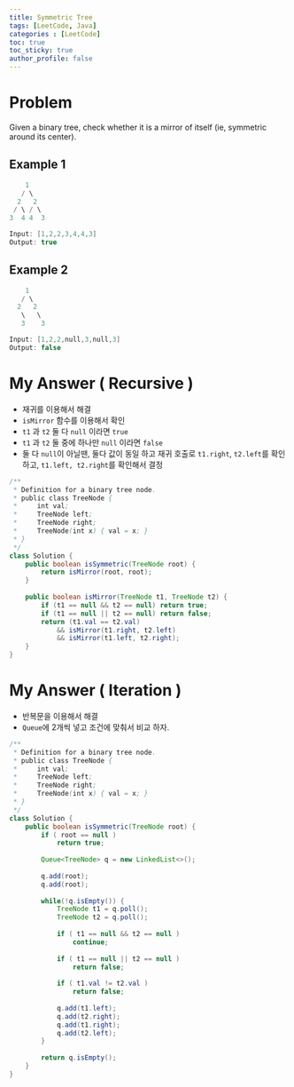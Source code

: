 ```yaml
---
title: Symmetric Tree
tags: [LeetCode, Java]
categories : [LeetCode]
toc: true
toc_sticky: true
author_profile: false
---
```


# Problem

Given a binary tree, check whether it is a mirror of itself (ie, symmetric around its center).

## Example 1

```swift
    1
   / \
  2   2
 / \ / \
3  4 4  3

Input: [1,2,2,3,4,4,3]
Output: true
```

## Example 2

```swift
    1
   / \
  2   2
   \   \
   3    3

Input: [1,2,2,null,3,null,3]
Output: false
```

# My Answer ( Recursive )

* 재귀를 이용해서 해결
* `isMirror` 함수를 이용해서 확인
* `t1` 과 `t2` 둘 다 `null` 이라면 `true`
* `t1` 과 `t2` 둘 중에 하나만 `null` 이라면 `false`
* 둘 다 `null`이 아닐땐, 둘다 값이 동일 하고 재귀 호출로 `t1.right`, `t2.left`를 확인하고, `t1.left, t2.right`를 확인해서 결정

```java
/**
 * Definition for a binary tree node.
 * public class TreeNode {
 *     int val;
 *     TreeNode left;
 *     TreeNode right;
 *     TreeNode(int x) { val = x; }
 * }
 */
class Solution {
    public boolean isSymmetric(TreeNode root) {
        return isMirror(root, root);
    }
    
    public boolean isMirror(TreeNode t1, TreeNode t2) {
        if (t1 == null && t2 == null) return true;
        if (t1 == null || t2 == null) return false;
        return (t1.val == t2.val)
            && isMirror(t1.right, t2.left)
            && isMirror(t1.left, t2.right);
    }
}
```

# My Answer ( Iteration )

* 반복문을 이용해서 해결
* `Queue`에 2개씩 넣고 조건에 맞춰서 비교 하자.

```java
/**
 * Definition for a binary tree node.
 * public class TreeNode {
 *     int val;
 *     TreeNode left;
 *     TreeNode right;
 *     TreeNode(int x) { val = x; }
 * }
 */
class Solution {
    public boolean isSymmetric(TreeNode root) {
        if ( root == null )
            return true;
        
        Queue<TreeNode> q = new LinkedList<>();
        
        q.add(root);
        q.add(root);
        
        while(!q.isEmpty()) {
            TreeNode t1 = q.poll();
            TreeNode t2 = q.poll();
            
            if ( t1 == null && t2 == null )
                continue;
            
            if ( t1 == null || t2 == null )
                return false;
            
            if ( t1.val != t2.val )
                return false;
            
            q.add(t1.left);
            q.add(t2.right);
            q.add(t1.right);
            q.add(t2.left);
        }
        
        return q.isEmpty();
    }
}
```